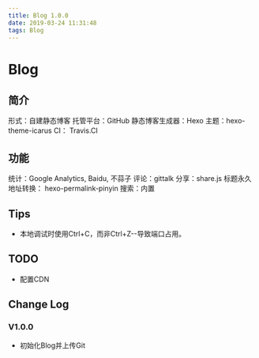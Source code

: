 ```yaml
---
title: Blog 1.0.0
date: 2019-03-24 11:31:48
tags: Blog
---
```


# Blog

## 简介
形式：自建静态博客
托管平台：GitHub
静态博客生成器：Hexo
主题：hexo-theme-icarus
CI： Travis.CI

## 功能
统计：Google Analytics, Baidu, 不蒜子
评论：gittalk
分享：share.js
标题永久地址转换： hexo-permalink-pinyin
搜索：内置



## Tips

- 本地调试时使用Ctrl+C，而非Ctrl+Z--导致端口占用。

## TODO

- 配置CDN

## Change Log
### V1.0.0
- 初始化Blog并上传Git